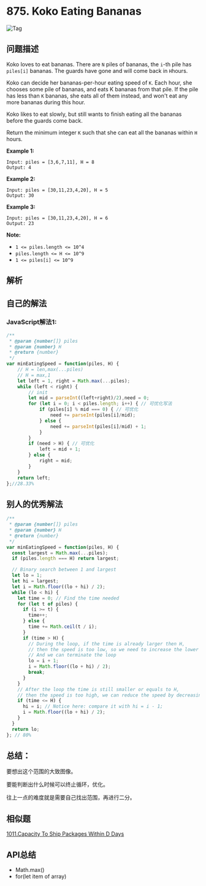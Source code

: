 # 875. Koko Eating Bananas

![Tag](https://img.shields.io/badge/Tag-BinarySearch-green)

## 问题描述

Koko loves to eat bananas.  There are `N` piles of bananas, the `i`-th pile has `piles[i]` bananas.  The guards have gone and will come back in `H`hours.

Koko can decide her bananas-per-hour eating speed of `K`.  Each hour, she chooses some pile of bananas, and eats K bananas from that pile.  If the pile has less than `K` bananas, she eats all of them instead, and won't eat any more bananas during this hour.

Koko likes to eat slowly, but still wants to finish eating all the bananas before the guards come back.

Return the minimum integer `K` such that she can eat all the bananas within `H` hours.



**Example 1:**

```
Input: piles = [3,6,7,11], H = 8
Output: 4
```

**Example 2:**

```
Input: piles = [30,11,23,4,20], H = 5
Output: 30
```

**Example 3:**

```
Input: piles = [30,11,23,4,20], H = 6
Output: 23
```

 

**Note:**

- `1 <= piles.length <= 10^4`
- `piles.length <= H <= 10^9`
- `1 <= piles[i] <= 10^9`

## 解析

## 自己的解法

### JavaScript解法1:

```js
/**
 * @param {number[]} piles
 * @param {number} H
 * @return {number}
 */
var minEatingSpeed = function(piles, H) {
    // H = len,max(...piles)
    // H = max,1
    let left = 1, right = Math.max(...piles);
    while (left < right) {
        // init 
        let mid = parseInt((left+right)/2),need = 0;
        for (let i = 0; i < piles.length; i++) { // 可优化写法
            if (piles[i] % mid === 0) { // 可优化
                need += parseInt(piles[i]/mid);
            } else {
                need += parseInt(piles[i]/mid) + 1;
            }
        }
        if (need > H) { // 可优化
            left = mid + 1;
        } else {
            right = mid;
        }
    }
    return left;
};//28.33%
```

## 别人的优秀解法

```js
/**
 * @param {number[]} piles
 * @param {number} H
 * @return {number}
 */
var minEatingSpeed = function(piles, H) {
  const largest = Math.max(...piles);
  if (piles.length === H) return largest;

  // Binary search between 1 and largest
  let lo = 1;
  let hi = largest;
  let i = Math.floor((lo + hi) / 2);
  while (lo < hi) {
    let time = 0; // Find the time needed
    for (let t of piles) {
      if (i >= t) {
        time++;
      } else {
        time += Math.ceil(t / i);
      }
      if (time > H) {
        // During the loop, if the time is already larger then H,
        // then the speed is too low, so we need to increase the lower bound
        // And we can terminate the loop
        lo = i + 1;
        i = Math.floor((lo + hi) / 2);
        break;
      }
    }
    // After the loop the time is still smaller or equals to H,
    // then the speed is too high, we can reduce the speed by decreasing the higher bound
    if (time <= H) {
      hi = i; // Notice here: compare it with hi = i - 1;
      i = Math.floor((lo + hi) / 2);
    }
  }
  return lo;
}; // 80%
```

## 总结：

要想出这个范围的大致图像。

要能判断出什么时候可以终止循环，优化。

往上一点的难度就是需要自己找出范围，再进行二分。

## 相似题

[1011.Capacity To Ship Packages Within D Days](https://leetcode.com/problems/capacity-to-ship-packages-within-d-days/)

## API总结

- Math.max()
- for(let item of array)

